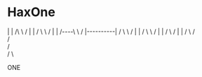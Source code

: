 # HaxOne
|          |           /\        \          /
|          |          /  \        \        /
|          |         /----\        \      /
|----------|        /      \        \    /
|          |       /        \        \  /
|          |      /          \        \/
|          |     /            \       /\
                                     /  \
                                    /    \
                                   /      \
                                     
ONE

